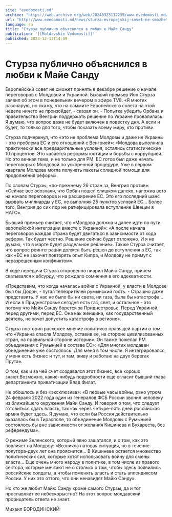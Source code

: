 ```yaml
---
site: "evedomosti.md"
archive: "https://web.archive.org/web/20240325112235/www.evedomosti.md/news/sturza-evropejskij-sovet-ne-smozhet-prinyat-v-dekabre-reshen"
url: "http://www.evedomosti.md/news/sturza-evropejskij-sovet-ne-smozhet-prinyat-v-dekabre-reshen"
language: ru
title: "Стурза публично объяснился в любви к Майе Санду"
publication: '[[Moldavskie Vedomosti]]'
published: 2023-12-13T14:09
---
```


# Стурза публично объяснился в любви к Майе Санду

Европейский совет не сможет принять в декабре решение о начале переговоров с Молдовой и Украиной. Бывший премьер Ион Стурза заявил об этом в понедельник вечером в эфире TV8. «Я многих разочарую, но скажу, что на саммите Европейского совета на этой неделе ничего не произойдет, - сказал он. - Попытка убедить Орбана и правительство Венгрии поддержать решение по Украине провалилась. Я думаю, что вопрос даже не будет включен в повестку дня. А если и будет, то только для того, чтобы показать всему миру, кто против».

Стурза подчеркнул, что «это не проблема Молдовы и даже не Украины - это проблема ЕС и его отношений с Венгрией»: «Молдова выполнила практически все предварительные условия, остались статистические 10 процентов. Это касается реформы юстиции и борьбы с коррупцией. Но это вечная тема, и не только для РМ. ЕС готов был даже начать переговоры с Молдовой по ускоренной процедуре. Уже в первом квартале Молдова могла получать пакеты солидной помощи для продолжения реформ».

По словам Стурзы, «по-прежнему 26 стран за, Венгрия против»: «Сейчас все осознали, что Орбан пошел слишком далеко, наложив вето на начало переговоров и на расширение ЕС. Это его последний шанс вырвать миллиарды у ЕС, не выполняя 25 пунктов условий ЕС… Более того, Венгрия до сих пор не ратифицировала вступление Швеции в НАТО».

Бывший премьер считает, что «Молдова должна и далее идти по пути европейской интеграции вместе с Украиной»: «А после начала переговоров каждая страна будет двигаться в зависимости от хода реформ. Так будет честно. Решение сейчас будет отложено. И я не думаю, что в марте будет раздельное решение». Также Стурза считает, что вопрос реинтеграции должен быть решен до вступления в ЕС, так как «ЕС не захочет повторять опыт Кипра, и Молдову не примут с неразрешенным конфликтом».

В ходе передачи Стурза откровенно пиарил Майю Санду, причем скатывался к абсурду, что рождало сомнения в его адекватности.

«Представим, что когда началась война с Украиной, у власти в Молдове был бы Додон, - пугал телезрителей румынский гость. - Страшно даже представить. У нас не было бы ни света, ни газа, была бы катастрофа… И если в Приднестровье сегодня есть газ, свет, и остальное - это потому что Майя Санду борется за Приднестровье. Перед Украиной, перед другими, перед ЕС. Она как женщина, как государственный деятель, не хочет допустить катастрофу в регионе».

Стурза повторил расхожее мнение политиков правящей партии о том, что «Украина спасла Молдову, оставив ее, на стороне цивилизованных стран, на правильной стороне истории». Он также пожелал РМ объединения с Румынией в составе ЕС»: «Для многих молдаван объединение уже состоялось. Для меня в том числе. Я интегрировался, у меня есть бизнес и тут, и там, живу и работаю на двух берегах Прута».

О том, как и за чей счет создавался этот бизнес, все хорошо знают.Возможно, какие-нибудь подробности еще огласит бывший глава департамента приватизации Влад Филат.

Не обошлось и без «эксклюзива»: «В первые часы войны, рано утром 24 февраля 2022 года один из генералов ФСБ России звонил человеку из ближайшего окружения Майи Санду. И говорил о том, что следует готовиться сдать власть, так как через четыре-пять дней российская армия будет здесь. Я думаю, что если бы Россия действительно оказалась бы в Тирасполе, то объединение Молдовы с Румынией состоялось бы вне зависимости от желания Кишинева и Бухареста, без референдума».

О режиме Зеленского, который явно зашатался, и о том, как это повлияет на Молдову: «Возникла патовая ситуация, но в течение полутора-двух лет она прояснится… В Кишиневе остается множество политических сил, которые хотят использовать войну для смены власти… Еще очень много народу в политике, в том числе из правого сектора, которые мечтают не о столько о том, чтобы здесь появились российские солдаты, а чтобы поменять власть и стать аппендиксом России. У них это оттого, что они ненавидят Майю Санду».

Но кто же любит Майю Санду кроме самого Стурзы, да и тот прославляет ее небескорыстно? На этот вопрос молдавский прорицатель ответа не знает.

Михаил  БОРОДИНСКИЙ